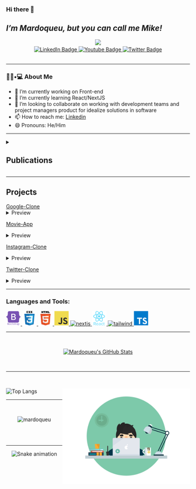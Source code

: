 ### Hi there 👋<h2> <i> I’m Mardoqueu, but you can call me Mike!</i> </h2>
  
<div id="header" align="center">
  <img src="https://media.giphy.com/media/M9gbBd9nbDrOTu1Mqx/giphy.gif"  width="230"/>
  <div id="badges">
  <a href="https://www.linkedin.com/in/mardoqueu-sousa">
    <img src="https://img.shields.io/badge/LinkedIn-blue?style=for-the-badge&logo=linkedin&logoColor=white" alt="LinkedIn Badge"/>
  </a>
  <a href="https://www.youtube.com/c/ProfMardoqueuSousa">
    <img src="https://img.shields.io/badge/YouTube-red?style=for-the-badge&logo=youtube&logoColor=white" alt="Youtube Badge"/>
  </a>
  <a href="https://twitter.com/SousaMardoqueu">
    <img src="https://img.shields.io/badge/Twitter-blue?style=for-the-badge&logo=twitter&logoColor=white" alt="Twitter Badge"/>
  </a>
</div>
      <img src="https://komarev.com/ghpvc/?username=mardoqueu&style=flat-square&color=blue" alt=""/>
</div>


<hr>
<h3> 👨🏻•💻 About Me </h3>

- 🔭 I’m currently working on Front-end
- 🌱 I’m currently learning React/NextJS 
- 👯 I’m looking to collaborate on working with development teams and project managers product for idealize solutions in software 
- 📫 How to reach me: [Linkedin](https://www.linkedin.com/in/mardoqueu-sousa/)
- 😄 Pronouns: He/Him

<hr>

<!--START_SECTION:table-->
<details>
<summary><h2>Publications</h2></summary>

| Topic | Type | Symposium | Place |
| :---: | :---: | :---: | :---: |
| Mapeamento sistemático da literatura brasileira sobre educational data mining e learning analytics | Artigo completo publicado em periódico | Brazilian Journal of Development |  Brazilian Journals Publicações de Periódicos e Editora Ltda |  
| Code teacher: uma ferramenta para correção automática de trabalhos acadêmicos de programação em Java | Artigo completo publicado em periódico | Brazilian Journal of Development | Brazilian Journals Publicações de Periódicos e Editora Ltda |
| Protótipo de um Sistema De Irrigação Baseado em IOT para Pequenos e Médios Produtores Rurais | Artigo completo publicado em periódico | ACTA TECNOLÓGICA | Pedreiras-MA |
| OS 13 PORQUÊS DE VOCÊ NÃO APRENDER INGLÊS. 1. ed. | Livro publicado | Editora Vecchio | ASIN - B08DCTQFB2|
|  CODETEACHER: UMA FERRAMENTA PARA CORREÇÃO AUTOMÁTICA DE TRABALHOS ACADÊMICOS DE PROGRAMAÇÃO EM JAVA. Princípios e Aplicações da Computação no Brasil 3. | Chapter | Atena Editora | Atena Editora, 2019, v. , p. 148-157.|
| A Utilização de Laboratórios Virtuais de Aprendizagem como Recurso no Processo Educacional. | Trabalhos completos publicados em anais de congressos | Semana de Informática Educacional, 2018, Teresina | Teresina-PI |

</details>
<hr>

<h2> Projects  </h2>
<a href="https://google-v1-teal.vercel.app/" target="_blank" rel="noopener noreferrer">Google-Clone</a>
  <details>
    <summary>Preview</summary>
    <img loading="lazy" src="https://user-images.githubusercontent.com/11077068/189111405-c6545e07-6a7b-4770-baba-f5be059f55d0.png">
</details>  


<a href="https://movie-app-v1-tawny.vercel.app/" target="_blank" rel="noopener noreferrer">Movie-App</a>
  <details>
    <summary>Preview</summary>
    <img loading="lazy" src="https://user-images.githubusercontent.com/11077068/189113755-d52a2194-01c1-4964-b9e2-bfc3e1da1859.png">
</details>  


<a href="https://insta-vercel.vercel.app/" target="_blank" rel="noopener noreferrer">Instagram-Clone</a>
  <details>
    <summary>Preview</summary>
    <img loading="lazy" src="https://user-images.githubusercontent.com/11077068/189113807-fd6fecce-3935-4754-9c2c-32a41b922625.png">
</details>  

<a href="https://twitter-peach.vercel.app/" target="_blank" rel="noopener noreferrer">Twitter-Clone</a>
  <details>
    <summary>Preview</summary>
    <img loading="lazy" src="https://user-images.githubusercontent.com/11077068/189369270-37c57889-dc2a-42d5-b4ee-10c390f8cb8f.png">
</details>  



<hr>
<h3 align="left">Languages and Tools:</h3>
<p align="left"> <a href="https://getbootstrap.com" target="_blank" rel="noreferrer"> <img src="https://raw.githubusercontent.com/devicons/devicon/master/icons/bootstrap/bootstrap-plain-wordmark.svg" alt="bootstrap" width="40" height="40"/> </a> <a href="https://www.w3schools.com/css/" target="_blank" rel="noreferrer"> <img src="https://raw.githubusercontent.com/devicons/devicon/master/icons/css3/css3-original-wordmark.svg" alt="css3" width="40" height="40"/> </a> <a href="https://www.w3.org/html/" target="_blank" rel="noreferrer"> <img src="https://raw.githubusercontent.com/devicons/devicon/master/icons/html5/html5-original-wordmark.svg" alt="html5" width="40" height="40"/> </a> <a href="https://developer.mozilla.org/en-US/docs/Web/JavaScript" target="_blank" rel="noreferrer"> <img src="https://raw.githubusercontent.com/devicons/devicon/master/icons/javascript/javascript-original.svg" alt="javascript" width="40" height="40"/> </a> <a href="https://nextjs.org/" target="_blank" rel="noreferrer"> <img src="https://cdn.worldvectorlogo.com/logos/nextjs-2.svg" alt="nextjs" width="40" height="40"/> </a> <a href="https://reactjs.org/" target="_blank" rel="noreferrer"> <img src="https://raw.githubusercontent.com/devicons/devicon/master/icons/react/react-original-wordmark.svg" alt="react" width="40" height="40"/> </a> <a href="https://tailwindcss.com/" target="_blank" rel="noreferrer"> <img src="https://www.vectorlogo.zone/logos/tailwindcss/tailwindcss-icon.svg" alt="tailwind" width="40" height="40"/> </a> <a href="https://www.typescriptlang.org/" target="_blank" rel="noreferrer"> <img src="https://raw.githubusercontent.com/devicons/devicon/master/icons/typescript/typescript-original.svg" alt="typescript" width="40" height="40"/> </a> </p>

<hr>

<br/>

<div id="header" align="center">

[![Mardoqueu's GitHub Stats](https://github-readme-stats.vercel.app/api?username=mardoqueu&show_icons=true )](https://github.com/Mardoqueu)

 </div>



<br/>


<hr>
<br/>

![Top Langs](https://github-readme-stats.vercel.app/api/top-langs/?username=mardoqueu&show_icons=true )
<img src="https://github.com/nirala69/nirala69/blob/master/70804f7e25b11f29db904f2fa7b4cd9d.gif" width="350" align='right'>


<hr>
<br/>

<div id="header" align="center">
<p><img src="https://github-readme-streak-stats.herokuapp.com/?user=mardoqueu&layout=compact&" alt="mardoqueu" /></p>
</div>

<br><br>

<hr>
<div id="header" align="center">

![Snake animation](https://github.com/victorss47/victorss47/blob/output/github-contribution-grid-snake.svg)

</div>
